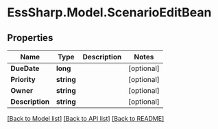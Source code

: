 # EssSharp.Model.ScenarioEditBean

## Properties

Name | Type | Description | Notes
------------ | ------------- | ------------- | -------------
**DueDate** | **long** |  | [optional] 
**Priority** | **string** |  | [optional] 
**Owner** | **string** |  | [optional] 
**Description** | **string** |  | [optional] 

[[Back to Model list]](../README.md#documentation-for-models) [[Back to API list]](../README.md#documentation-for-api-endpoints) [[Back to README]](../README.md)

